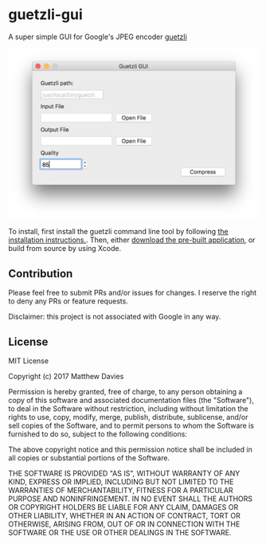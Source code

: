 # guetzli-gui

A super simple GUI for Google's JPEG encoder [guetzli](https://github.com/google/guetzli)

![Gui preview](guetzli-gui.png)

To install, first install the guetzli command line tool by following [the installation instructions.](https://github.com/google/guetzli#on-macos). Then, either [download the pre-built application](https://github.com/daviesgeek/guetzli-gui/releases), or build from source by using Xcode.

## Contribution

Please feel free to submit PRs and/or issues for changes. I reserve the right to deny any PRs or feature requests.

Disclaimer: this project is not associated with Google in any way.

## License

MIT License

Copyright (c) 2017 Matthew Davies

Permission is hereby granted, free of charge, to any person obtaining a copy
of this software and associated documentation files (the "Software"), to deal
in the Software without restriction, including without limitation the rights
to use, copy, modify, merge, publish, distribute, sublicense, and/or sell
copies of the Software, and to permit persons to whom the Software is
furnished to do so, subject to the following conditions:

The above copyright notice and this permission notice shall be included in all
copies or substantial portions of the Software.

THE SOFTWARE IS PROVIDED "AS IS", WITHOUT WARRANTY OF ANY KIND, EXPRESS OR
IMPLIED, INCLUDING BUT NOT LIMITED TO THE WARRANTIES OF MERCHANTABILITY,
FITNESS FOR A PARTICULAR PURPOSE AND NONINFRINGEMENT. IN NO EVENT SHALL THE
AUTHORS OR COPYRIGHT HOLDERS BE LIABLE FOR ANY CLAIM, DAMAGES OR OTHER
LIABILITY, WHETHER IN AN ACTION OF CONTRACT, TORT OR OTHERWISE, ARISING FROM,
OUT OF OR IN CONNECTION WITH THE SOFTWARE OR THE USE OR OTHER DEALINGS IN THE
SOFTWARE.
